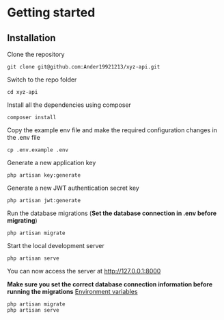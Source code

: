# Getting started

## Installation

Clone the repository

    git clone git@github.com:Ander19921213/xyz-api.git

Switch to the repo folder

    cd xyz-api

Install all the dependencies using composer

    composer install

Copy the example env file and make the required configuration changes in the .env file

    cp .env.example .env

Generate a new application key

    php artisan key:generate

Generate a new JWT authentication secret key

    php artisan jwt:generate

Run the database migrations (**Set the database connection in .env before migrating**)

    php artisan migrate

Start the local development server

    php artisan serve

You can now access the server at http://127.0.0.1:8000

    
**Make sure you set the correct database connection information before running the migrations** [Environment variables](#environment-variables)

    php artisan migrate
    php artisan serve